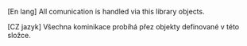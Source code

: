 [En lang]
All comunication is handled via this library objects.

[CZ jazyk]
Všechna kominikace probíhá přez objekty definované v této složce.
